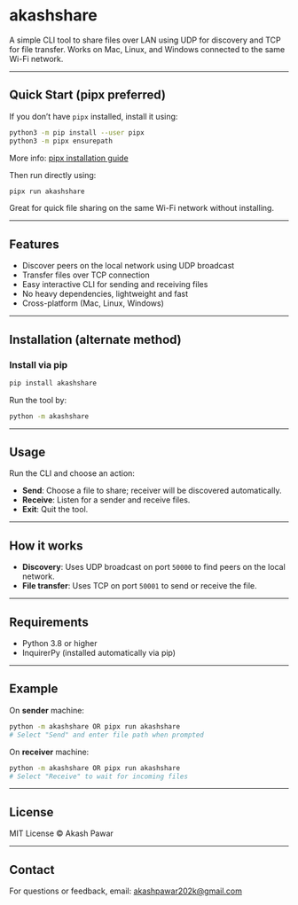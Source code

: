 # akashshare

A simple CLI tool to share files over LAN using UDP for discovery and TCP for file transfer.
Works on Mac, Linux, and Windows connected to the same Wi-Fi network.

---

## Quick Start (pipx preferred)

If you don’t have `pipx` installed, install it using:

```bash
python3 -m pip install --user pipx
python3 -m pipx ensurepath
```

More info: [pipx installation guide](https://pypa.github.io/pipx/installation/)

Then run directly using:

```bash
pipx run akashshare
```

Great for quick file sharing on the same Wi-Fi network without installing.

---

## Features

* Discover peers on the local network using UDP broadcast
* Transfer files over TCP connection
* Easy interactive CLI for sending and receiving files
* No heavy dependencies, lightweight and fast
* Cross-platform (Mac, Linux, Windows)

---

## Installation (alternate method)

### Install via pip

```bash
pip install akashshare
```

Run the tool by:

```bash
python -m akashshare
```

---

## Usage

Run the CLI and choose an action:

* **Send**: Choose a file to share; receiver will be discovered automatically.
* **Receive**: Listen for a sender and receive files.
* **Exit**: Quit the tool.

---

## How it works

* **Discovery**: Uses UDP broadcast on port `50000` to find peers on the local network.
* **File transfer**: Uses TCP on port `50001` to send or receive the file.

---

## Requirements

* Python 3.8 or higher
* InquirerPy (installed automatically via pip)

---

## Example

On **sender** machine:

```bash
python -m akashshare OR pipx run akashshare
# Select "Send" and enter file path when prompted
```

On **receiver** machine:

```bash
python -m akashshare OR pipx run akashshare
# Select "Receive" to wait for incoming files
```

---

## License

MIT License © Akash Pawar

---

## Contact

For questions or feedback, email: [akashpawar202k@gmail.com](mailto:akashpawar202k@gmail.com)
